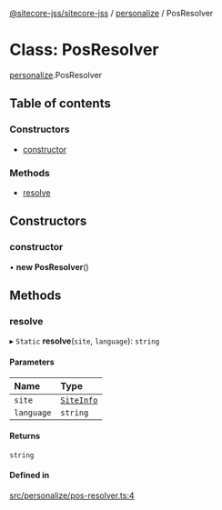 [@sitecore-jss/sitecore-jss](../README.md) / [personalize](../modules/personalize.md) / PosResolver

# Class: PosResolver

[personalize](../modules/personalize.md).PosResolver

## Table of contents

### Constructors

- [constructor](personalize.PosResolver.md#constructor)

### Methods

- [resolve](personalize.PosResolver.md#resolve)

## Constructors

### constructor

• **new PosResolver**()

## Methods

### resolve

▸ `Static` **resolve**(`site`, `language`): `string`

#### Parameters

| Name | Type |
| :------ | :------ |
| `site` | [`SiteInfo`](../modules/site.md#siteinfo) |
| `language` | `string` |

#### Returns

`string`

#### Defined in

[src/personalize/pos-resolver.ts:4](https://github.com/Sitecore/jss/blob/aed30a4f5/packages/sitecore-jss/src/personalize/pos-resolver.ts#L4)

